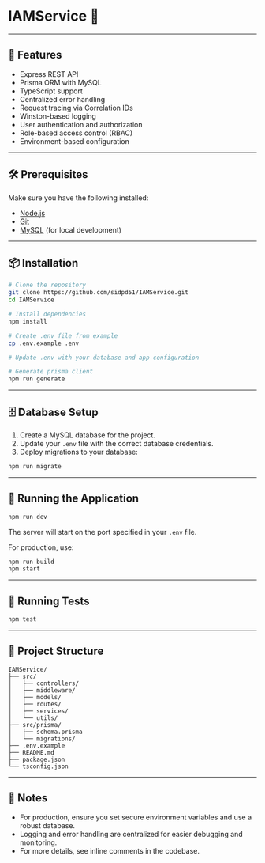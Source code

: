 # IAMService 🏨

---

## 🚀 Features

-   Express REST API
-   Prisma ORM with MySQL
-   TypeScript support
-   Centralized error handling
-   Request tracing via Correlation IDs
-   Winston-based logging
-   User authentication and authorization
-   Role-based access control (RBAC)
-   Environment-based configuration

---

## 🛠️ Prerequisites

Make sure you have the following installed:

-   [Node.js](https://nodejs.org/)
-   [Git](https://git-scm.com/)
-   [MySQL](https://www.mysql.com/) (for local development)

---

## 📦 Installation

```bash
# Clone the repository
git clone https://github.com/sidpd51/IAMService.git
cd IAMService

# Install dependencies
npm install

# Create .env file from example
cp .env.example .env

# Update .env with your database and app configuration

# Generate prisma client
npm run generate
```

---

## 🗄️ Database Setup

1. Create a MySQL database for the project.
2. Update your `.env` file with the correct database credentials.
3. Deploy migrations to your database:

```bash
npm run migrate
```
---

## 🚦 Running the Application

```bash
npm run dev
```

The server will start on the port specified in your `.env` file.

For production, use:

```bash
npm run build
npm start
```

---

## 🧪 Running Tests

```bash
npm test
```

---

## 📁 Project Structure

```
IAMService/
├── src/
│   ├── controllers/
│   ├── middleware/
│   ├── models/
│   ├── routes/
│   ├── services/
│   └── utils/
├── src/prisma/
│   ├── schema.prisma
│   └── migrations/
├── .env.example
├── README.md
├── package.json
└── tsconfig.json
```

---

## 📝 Notes

- For production, ensure you set secure environment variables and use a robust database.
- Logging and error handling are centralized for easier debugging and monitoring.
- For more details, see inline comments in the codebase.
